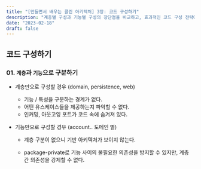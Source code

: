 ```yaml
---
title: "[만들면서 배우는 클린 아키텍처] 3장: 코드 구성하기"
description: "계층별 구성과 기능별 구성의 장단점을 비교하고, 효과적인 코드 구성 전략에 대해 알아봅니다."
date: "2023-02-18"
draft: false
---
```


## 코드 구성하기

### 01. `계층`과 `기능`으로 구분하기

- 계층만으로 구성할 경우 (domain, persistence, web)

  - 기능 / 특성을 구분하는 경계가 없다.
  - 어떤 유스케이스들을 제공하는지 파악할 수 없다.
  - 인커밍, 아웃고잉 포트가 코드 속에 숨겨져 있다.

- 기능만으로 구성할 경우 (account.. 도메인 별)

  - 계층 구분이 없으니 기반 아키텍처가 보이지 않는다.

  - package-private로 기능 사이의 불필요한 의존성을 방지할 수 있지만, 계층 간 의존성을 강제할 수 없다.